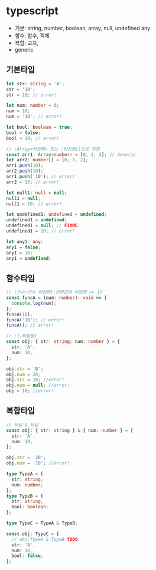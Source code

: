 # typescript

- 기본: string, number, boolean, array, null, undefined any
- 함수: 함수, 객체
- 복합: 교차,
- generic

## 기본타입

```ts
let str: string = 'A';
str = '10';
str = 10; // error!
```

```ts
let num: number = 0;
num = 10;
num = '10'; // error!
```

```ts
let bool: boolean = true;
bool = false;
bool = 10; // error!
```

```ts
// :Array<타입명> 또는 :타입명[]으로 지정
const arr1: Array<number> = [0, 1, 2]; // Generic
let arr2: number[] = [0, 1, 2];
arr1.push(10);
arr2.push(10);
arr1.push('10'); // error!
arr2 = 10; // error!
```

```ts
let null1: null = null;
null1 = null;
null1 = 10; // error!
```

```ts
let undefined1: undefined = undefined;
undefined1 = undefined;
undefined1 = null; // FIXME:
undefined1 = 10; // error!
```

```ts
let any1: any;
any1 = false;
any1 = 10;
any1 = undefined;
```

## 함수타입

```ts
// (인수:인수 타입명):반환값의 타입명 => {}
const funcA = (num: number): void => {
  console.log(num);
};
funcA(10);
funcA('10'); // error!
funcA(); // error!
```

```ts
// :{:타입명}
const obj: { str: string; num: number } = {
  str: 'A',
  num: 10,
};

obj.str = 'B';
obj.num = 20;
obj.str = 10; //error!
obj.num = null; //error!
obj = 10; //error!
```

## 복합타입

```ts
// 타입 & 타입
const obj: { str: string } & { num: number } = {
  str: 'A',
  num: 10,
};

obj.str = '20';
obj.num = '10'; //error!

type TypeA = {
  str: string;
  num: number;
};
type TypeB = {
  str: string;
  bool: boolean;
};

type TypeC = TypeA & TypeB;

const obj: TypeC = {
  // obj:TypeA & TypeB TODO:
  str: 'A',
  num: 10,
  bool: false,
};
```
